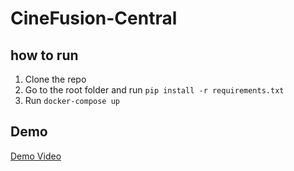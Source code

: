 # CineFusion-Central

## how to run
1. Clone the repo
2. Go to the root folder and run `pip install -r requirements.txt`
3. Run `docker-compose up`

## Demo

[Demo Video](https://drive.google.com/file/d/1cF8sfoRb388WvCRnIA5u5HCaUrD1FV4Z/view?usp=drive_link)
